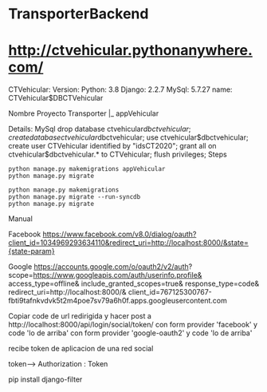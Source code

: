 # TransporterBackend
# http://ctvehicular.pythonanywhere.com/

CTVehicular:
Version:
Python: 3.8
Django: 2.2.7
MySql: 5.7.27
  name: CTVehicular$DBCTVehicular

Nombre Proyecto
Transporter
 |_ appVehicular

Details:
  MySql
    drop database ctvehicular$dbctvehicular;
    create database ctvehicular$dbctvehicular;
    use ctvehicular$dbctvehicular;
    create user CTVehicular identified by "idsCT2020";
    grant all on ctvehicular$dbctvehicular.* to CTVehicular;
    flush privileges;
  Steps

    python manage.py makemigrations appVehicular
    python manage.py migrate

    python manage.py makemigrations
    python manage.py migrate --run-syncdb
    python manage.py migrate


Manual

  Facebook
https://www.facebook.com/v8.0/dialog/oauth?client_id=1034969293634110&redirect_uri=http://localhost:8000/&state={state-param}

  Google
https://accounts.google.com/o/oauth2/v2/auth?
 scope=https://www.googleapis.com/auth/userinfo.profile&
 access_type=offline&
 include_granted_scopes=true&
 response_type=code&
 redirect_uri=http://localhost:8000/&
 client_id=767125300767-fbti9tafnkvdvk5t2m4poe7sv79a6h0f.apps.googleusercontent.com


Copiar code de url redirigida y hacer post a http://localhost:8000/api/login/social/token/
con form  provider 'facebook' y code 'lo de arriba'
con form  provider 'google-oauth2' y code 'lo de arriba'

recibe token de aplicacion de una red social

token--> Authorization : Token <token>
  
pip install django-filter
